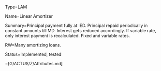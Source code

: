 Type=LAM

Name=Linear Amortizer

Summary=Principal payment fully at IED. Principal repaid periodically in constant amounts till MD. Interest gets reduced accordingly. If variable rate, only interest payment is recalculated. Fixed and variable rates.

RW=Many amortizing loans.

Status=Implemented, tested

=[G/ACTUS/Z/Attributes.md]
